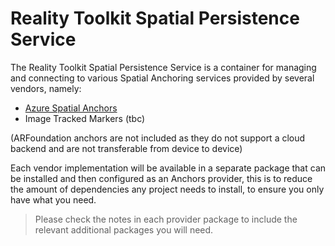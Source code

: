 <!-- Offline documentation -->

# Reality Toolkit Spatial Persistence Service

The Reality Toolkit Spatial Persistence Service is a container for managing and connecting to various Spatial Anchoring services provided by several vendors, namely:

* [Azure Spatial Anchors](https://github.com/realitycollective/com.realitytoolkit.spatial-persistence.asa)
* Image Tracked Markers (tbc)

(ARFoundation anchors are not included as they do not support a cloud backend and are not transferable from device to device)

Each vendor implementation will be available in a separate package that can be installed and then configured as an Anchors provider, this is to reduce the amount of dependencies any project needs to install, to ensure you only have what you need.

> Please check the notes in each provider package to include the relevant additional packages you will need.